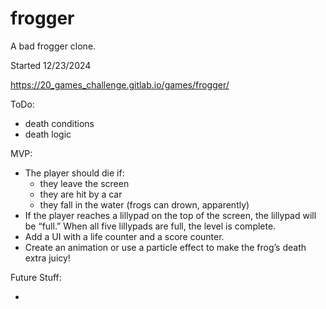 # frogger
A bad frogger clone.

Started 12/23/2024

https://20_games_challenge.gitlab.io/games/frogger/

ToDo:

- death conditions
- death logic

MVP:

- The player should die if:
	- they leave the screen
	- they are hit by a car
	- they fall in the water (frogs can drown, apparently)
- If the player reaches a lillypad on the top of the screen, the lillypad will be “full.”
	When all five lillypads are full, the level is complete.
- Add a UI with a life counter and a score counter.
- Create an animation or use a particle effect to make the frog’s death extra juicy!


Future Stuff:

- 
